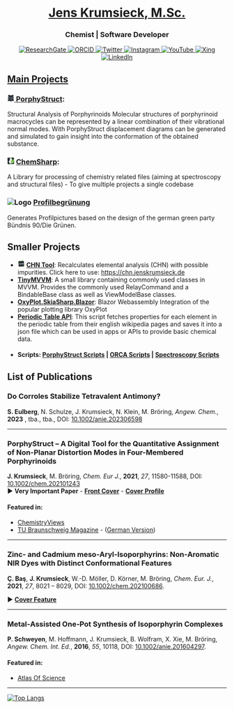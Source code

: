 <h1 align="center"><a href="https://jenskrumsieck.de">Jens Krumsieck, M.Sc.</a></h1>
<h3 align="center">Chemist | Software Developer </h3>
<p align="center">
  <a href="https://www.researchgate.net/profile/Jens-Krumsieck"><img src="https://cdn.jsdelivr.net/npm/simple-icons@3.0.1/icons/researchgate.svg" width="24" alt="ResearchGate"/>
  <a href="https://orcid.org/0000-0001-6242-5846"><img src="https://cdn.jsdelivr.net/npm/simple-icons@3.0.1/icons/orcid.svg" width="24" alt="ORCID"/>
  <a href="https://twitter.com/jens_ation"><img src="https://cdn.jsdelivr.net/npm/simple-icons@3.0.1/icons/twitter.svg" width="24" alt="Twitter"/>
  <a href="https://www.instagram.com/jens.ation/"><img src="https://cdn.jsdelivr.net/npm/simple-icons@3.0.1/icons/instagram.svg" width="24" alt="Instagram"/>
  <a href="https://www.youtube.com/c/JensKrumsieck"><img src="https://cdn.jsdelivr.net/npm/simple-icons@3.0.1/icons/youtube.svg" width="24" alt="YouTube"/>
  <a href="https://www.xing.com/profile/Jens_Krumsieck"><img src="https://cdn.jsdelivr.net/npm/simple-icons@3.0.1/icons/xing.svg" width="24" alt="Xing"/>
  <a href="https://www.linkedin.com/in/jens-krumsieck-849445211/"><img src="https://cdn.jsdelivr.net/npm/simple-icons@3.0.1/icons/linkedin.svg" width="24" alt="LinkedIn"/>
</p>

## Main Projects

### <img src="https://github.com/JensKrumsieck/PorphyStruct/raw/master/PorphyStruct.WPF/Resources/porphystruct.png" alt="logo" height="16"/> [PorphyStruct](https://github.com/JensKrumsieck/PorphyStruct):

Structural Analysis of Porphyrinoids Molecular structures of porphyrinoid macrocycles can be represented by a linear combination of their vibrational normal modes. With PorphyStruct displacement diagrams can be generated and simulated to gain insight into the conformation of the obtained substance.

### <img src="https://raw.githubusercontent.com/JensKrumsieck/ChemSharp/master/icon.png" alt="logo" height="16"/> [ChemSharp](https://github.com/JensKrumsieck/ChemSharp):

A Library for processing of chemistry related files (aiming at spectroscopy and structural files) - To give multiple projects a single codebase

### <img src="https://profilbegruenung.jenskrumsieck.de/logo.png" alt="Logo" height="16" /> [Profilbegrünung](https://github.com/JensKrumsieck/profile-frame)

Generates Profilpictures based on the design of the german green party Bündnis 90/Die Grünen.

## Smaller Projects

- <img src="https://raw.githubusercontent.com/JensKrumsieck/CHN-Tool/master/.github/chn.png" height="16" alt="LOGO" /> **[CHN Tool](https://github.com/JensKrumsieck/CHN-Tool)**:
  Recalculates elemental analysis (CHN) with possible impurities. Click here to use: https://chn.jenskrumsieck.de
- **[TinyMVVM](https://github.com/JensKrumsieck/TinyMVVM)**:
  A small library containing commonly used classes in MVVM. Provides the commonly used RelayCommand and a BindableBase class as well as ViewModelBase classes.
- **[OxyPlot.SkiaSharp.Blazor](https://github.com/JensKrumsieck/OxyPlot.SkiaSharp.Blazor)**:
    Blazor Webassembly Integration of the popular plotting library OxyPlot
- **[Periodic Table API](https://github.com/JensKrumsieck/periodic-table)**:
  This script fetches properties for each element in the periodic table from their english wikipedia pages and saves it into a json file which can be used in apps or APIs to provide basic chemical data.
- #### Scripts: [PorphyStruct Scripts](https://github.com/JensKrumsieck/porphystruct-scripts) | [ORCA Scripts](https://github.com/JensKrumsieck/orca-scripts) | [Spectroscopy Scripts](https://github.com/JensKrumsieck/spectroscopy-scripts)
    
    
## List of Publications

<img align="left" src="https://jenskrumsieck.de/_next/image?url=%2F_next%2Fstatic%2Fimage%2Fpublic%2Fimg%2Fps_cover.2db914428ca606479adfad82b4a82f75.jpg&w=1920&q=75" width=120 alt=""/>
<p>

### Do Corroles Stabilize Tetravalent Antimony?
**S. Eulberg**, N. Schulze, J. Krumsieck, N. Klein, M. Bröring, <em>Angew. Chem.</em>, <b>2023</b> , tba., tba., DOI:  <a href="http://doi.org/10.1002/anie.202306598">10.1002/anie.202306598</a>
<hr/>

### PorphyStruct – A Digital Tool for the Quantitative Assignment of Non-Planar Distortion Modes in Four-Membered Porphyrinoids
    
<strong>J. Krumsieck</strong>, M. Bröring, <em>Chem. Eur J.</em>, <strong>2021</strong>,  <em>27</em>, 11580-11588, DOI: <a href="https://doi.org/10.1002/chem.202101243">10.1002/chem.202101243</a>
<br/>
▶️ <strong>Very Important Paper</strong> - <a href="http://doi.org/10.1002/chem.202101992"><strong>Front Cover</strong></a> - <a href="http://doi.org/10.1002/chem.202101993"><strong>Cover Profile</strong></a>
</p>
    
  #### Featured in: 
  * [ChemistryViews](https://www.chemistryviews.org/details/ezine/11308216/PorphyStruct_Conformational_Analysis_of_Porphyrinoids.html)
  * [TU Braunschweig Magazine](https://magazin.tu-braunschweig.de/en/pi-post/digital-tools-for-observing-molecular-gymnastics/) - ([German Version](https://magazin.tu-braunschweig.de/pi-post/digitale-helfer-zur-beobachtung-von-molekuel-gymnastik/))

  <hr/>

<img align="left" src="https://jenskrumsieck.de/_next/image?url=%2F_next%2Fstatic%2Fimage%2Fpublic%2Fimg%2Fiso_cover.2602ae4926aec95e5424c573eace9b2d.jpg&w=1080&q=75" alt="" width=120>
<p> 

### Zinc‐ and Cadmium meso‐Aryl‐Isoporphyrins: Non‐Aromatic NIR Dyes with Distinct Conformational Features

<strong>Ç. Baş</strong>, <strong>J. Krumsieck</strong>, W.-D. Möller, D. Körner, M. Bröring, <em>Chem. Eur. J.</em>, <strong>2021</strong>, <em>27</em>, 8021 – 8029, DOI: <a href="https://chemistry-europe.onlinelibrary.wiley.com/doi/10.1002/chem.202100686">10.1002/chem.202100686</a>.

▶️ [**Cover Feature**](https://chemistry-europe.onlinelibrary.wiley.com/doi/10.1002/chem.202101554)

</p>
<hr/>

### Metal‐Assisted One‐Pot Synthesis of Isoporphyrin Complexes
  **P. Schweyen**, M. Hoffmann, J. Krumsieck, B. Wolfram, X. Xie, M. Bröring, _Angew. Chem. Int. Ed._, **2016**, _55_, 10118, DOI: [10.1002/anie.201604297](https://onlinelibrary.wiley.com/doi/full/10.1002/anie.201604297).
  #### Featured in:
  - [Atlas Of Science](http://atlasofscience.org/isoporphyrins-bioinspired-nir-dyes/)

  <hr/>

[![Top Langs](https://github-readme-stats.vercel.app/api/top-langs/?username=jenskrumsieck&langs_count=10)](https://github.com/anuraghazra/github-readme-stats)

